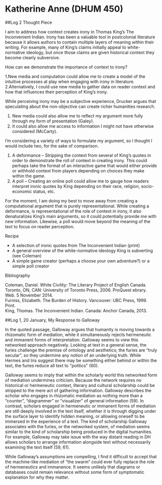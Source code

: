 # Katherine Anne (DHUM 450)


##Log 2 Thought Piece   

I aim to address how context creates irony in Thomas King’s The Inconvenient Indian. Irony has been a valuable tool in postcolonial literature because it allows authors to contain multiple layers of meaning within their writing. For example, many of King’s claims initially appeal to white-normative ideology, but once those claims are given historical context they become clearly subversive.How can we demonstrate the importance of context to irony?1.New media and computation could allow me to create a model of the intuitive processes at play when engaging with irony in literature.   2.Alternatively, I could use new media to gather data on reader context and how that influences their perception of King’s irony.While perceiving irony may be a subjective experience, Drucker argues that speculating about the non-objective can create richer humanities research.  1. New media could also allow me to reflect my argument more fully through my form of presentation (Galey).   2. It could also allow me access to information I might not have otherwise considered (McCarty).I’m considering a variety of ways to formulate my argument, so I thought I would include two, for the sake of comparison.    1. A deformance – Stripping the context from several of King’s quotes in order to demonstrate the roll of context in creating irony. This could perhaps take the format of an interactive game that would either provide or withhold context from players depending on choices they make within the game.   2. A poll – Creating an online poll could allow me to gauge how readers interpret ironic quotes by King depending on their race, religion, socio-economic status, etc. For the moment, I am doing my best to move away from creating a computational argument that is purely representational. While creating a deformance, is representational of the role of context in irony, it also denaturalizes King’s main arguments, so it could potentially provide me with new information. Likewise, a poll would move beyond the meaning of the text to focus on reader perception. Recipe   - A selection of ironic quotes from The Inconvenient Indian (print)   - A general overview of the white-normative ideology King is subverting (see Coleman)   - A simple game creator (perhaps a choose your own adventure?) or a simple poll creator Bibliography
Coleman, Daniel. White Civility: The Literary Project of English Canada. Toronto, ON, CAN: University of Toronto Press, 2006. ProQuest ebrary. Web. 5 November 2014.     Furniss, Elizabeth. The Burden of History. Vancouver: UBC Press, 1999. Print.   King, Thomas. The Inconvenient Indian. Canada: Anchor Canada, 2013. 

##Log 1, 20 January, My Response to Galloway

In the quoted passage, Galloway argues that humanity is moving towards a rhizomatic form of mediation, while it simultaneously rejects hermeneutic and immanent forms of interpretation. Galloway seems to view this networked approach negatively. Looking at text in a general sense, the furies challenge the premise of ontology and aesthetics; the furies are “truly secular”, so they undermine any notion of an underlying truth. While Hermes and Iris suggest there may be something either behind or within the text, the furies reduce all text to "politics" (60).

Galloway seems to imply that within the scholarly world this networked form of mediation undermines criticism. Because the network requires no historical or hermeneutic context, literary and cultural scholarship could be stripped to the mere act of gathering information. Galloway describes the scholar who engages in rhizomatic mediation as nothing more than a “counter”, “diagrammer” or “visualizer” of general information (59). In contrast, scholars engaged in hermeneutic or immanent forms of mediation are still deeply involved in the text itself, whether it is through digging under the surface layer to identify hidden meaning, or allowing oneself to be immersed in the experience of a text. The kind of scholarship Galloway associates with the furies, or the networked system, of mediation seems similar to the kind of scholarship being produced in the digital humanities. For example, Galloway may take issue with the way distant reading in DH allows scholars to arrange information alongside text without necessarily examining the text itself (59, 61).

While Galloway’s assumptions are compelling, I find it difficult to accept that the machine-like mediation of “the swarm” could ever fully replace the role of hermeneutics and immanence. It seems unlikely that diagrams or databases could remain relevance without some form of symptomatic explanation for why they matter.